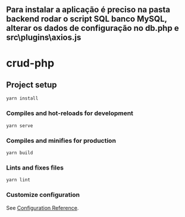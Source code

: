 
## Para instalar a aplicação é preciso na pasta backend rodar o script  SQL banco MySQL, alterar os dados de configuração no db.php e src\plugins\axios.js

# crud-php

## Project setup
```
yarn install
```

### Compiles and hot-reloads for development
```
yarn serve
```

### Compiles and minifies for production
```
yarn build
```

### Lints and fixes files
```
yarn lint
```

### Customize configuration
See [Configuration Reference](https://cli.vuejs.org/config/).
